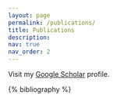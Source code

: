 ```yaml
---
layout: page
permalink: /publications/
title: Publications
description: 
nav: true
nav_order: 2
---
```

Visit my [Google Scholar](https://scholar.google.com/citations?user=n6btclwAAAAJ&hl=en) profile.
<!-- _pages/publications.md -->

<!-- Bibsearch Feature -->


<div class="publications">

{% bibliography %}

</div>
